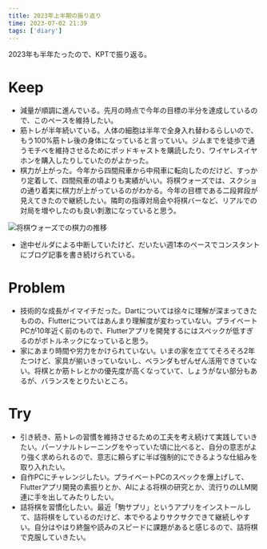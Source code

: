 ```yaml
---
title: 2023年上半期の振り返り
time: 2023-07-02 21:39
tags: ['diary']
---
```


2023年も半年たったので、KPTで振り返る。

# Keep
- 減量が順調に進んでいる。先月の時点で今年の目標の半分を達成しているので、このペースを維持したい。
- 筋トレが半年続いている。人体の細胞は半年で全身入れ替わるらしいので、もう100%筋トレ後の身体になっていると言っていい。ジムまでを徒歩で通うモチベを維持させるためにポッドキャストを購読したり、ワイヤレスイヤホンを購入したりしていたのがよかった。
- 棋力が上がった。今年から四間飛車から中飛車に転向したのだけど、すっかり定着して、四間飛車の頃よりも実績がいい。将棋ウォーズでは、スクショの通り着実に棋力が上がっているのがわかる。今年の目標である二段昇段が見えてきたので継続したい。隣町の指導対局会や将棋バーなど、リアルでの対局を増やしたのも良い刺激になっていると思う。

![](/posts/519/kiryoku.jpg "将棋ウォーズでの棋力の推移")

- 途中ゼルダによる中断していたけど、だいたい週1本のペースでコンスタントにブログ記事を書き続けられている。

# Problem
- 技術的な成長がイマイチだった。Dartについては徐々に理解が深まってきたものの、Flutterについてはあんまり理解度が変わっていない。プライベートPCが10年近く前のもので、Flutterアプリを開発するにはスペックが低すぎるのがボトルネックになっていると思う。
- 家にあまり時間や労力をかけられていない。いまの家を立ててそろそろ2年たつけど、家具が揃いきっていないし、ベランダもぜんぜん活用できていない。将棋とか筋トレとかの優先度が高くなっていて、しょうがない部分もあるが、バランスをとりたいところ。

# Try
- 引き続き、筋トレの習慣を維持させるための工夫を考え続けて実践していきたい。パーソナルトレーニングをやっていた頃に比べると、自分の意志がより強く求められるので、意志に頼らずに半ば強制的にできるような仕組みを取り入れたい。
- 自作PCにチャレンジしたい。プライベートPCのスペックを爆上げして、Flutterアプリ開発の素振りとか、AIによる将棋の研究とか、流行りのLLM関連に手を出してみたりしたい。
- 詰将棋を習慣化したい。最近「駒サプリ」というアプリをインストールして、詰将棋をしているのだけど、本でやるよりサクサクできて継続しやすい。自分はやはり終盤や読みのスピードに課題があると感じるので、詰将棋で克服していきたい。
